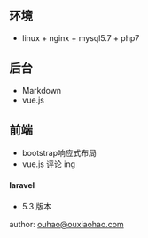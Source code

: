 ## 环境


- linux + nginx + mysql5.7 + php7

## 后台
- Markdown
- vue.js

## 前端
- bootstrap响应式布局
- vue.js 评论 ing

#### laravel
- 5.3 版本

author: ouhao@ouxiaohao.com
